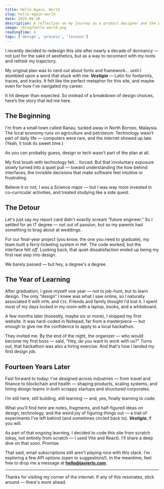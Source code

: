 ```yaml
---
title: Hello Again, World
slug: hello-again-world
date: 2025-06-30
description: A reflection on my journey as a product designer and the path forward
image: /blog/hello-world.png
readingTime: 4
tags: ['design', 'process', 'lessons']
---
```


I recently decided to redesign this site after nearly a decade of dormancy — not just for the sake of aesthetics, but as a way to reconnect with my roots and rethink my trajectory.

My original plan was to nerd out about fonts and framework... until I stumbled upon a word that stuck with me: **_Vestigia_** — Latin for footprints, traces, and tracks. It felt like the perfect metaphor for this site, and maybe even for how I've navigated my career.

It hit deeper than expected. So instead of a breakdown of design choices, here’s the story that led me here.

## The Beginning

I'm from a small town called Ranau, tucked away in North Borneo, Malaysia. The local economy runs on agriculture and petroleum. Technology wasn’t part of daily life — computers were rare, and the internet showed up late. (Yeah, it took its sweet time.)

As you can probably guess, design or tech wasn’t part of the plan at all.

My first brush with technology felt... forced. But that involuntary exposure slowly turned into a quiet pull — toward understanding the how behind interfaces, the invisible decisions that make software feel intuitive or frustrating.

Believe it or not, I was a Science major — but I was way more invested in co-curricular activities, and treated studying like a side quest.

## The Detour

Let's just say my report card didn't exactly scream “future engineer.” So I settled for an IT degree — not out of passion, but so my parents had something to brag about at weddings.

For our final-year project (you know, the one you need to graduate), my team built a ferry-ticketing system in `PHP`. The code worked, but the interface felt _off_. Looking back, that quiet dissatisfaction ended up being my first real step into design.

We barely passed — but hey, a degree's a degree.

## The Year of Learning

After graduation, I gave myself one year — not to job-hunt, but to learn design. The only “design” I knew was what I saw online, so I naturally associated it with `HTML` and `CSS`. Friends and family thought I'd lost it. I spent most of my days locked in my room with a laptop, books, and a whiteboard.

A few months later (honestly, maybe six or more), I shipped my first website. It was hard-coded in Notepad, far from a masterpiece — but enough to give me the confidence to apply to a local hackathon.

They invited me. By the end of the night, the organizer — who would become my first boss — said, "Hey, do you want to work with us?" Turns out, that hackathon was also a hiring exercise. And that's how I landed my first design job.

## Fourteen Years Later

Fast forward to today: I’ve designed across industries — from travel and finance to blockchain and health — shaping products, scaling systems, and hiring design teams in both scrappy startups and structured corporates.

I’m still here, still building, still learning — and, yes, finally learning to code.

What you’ll find here are notes, fragments, and half-figured ideas on design, technology, and the weird joy of figuring things out — a trail of experiments I’ve left behind (and sometimes circled back to). **_Vestigia_**, if you will.

As part of that ongoing learning, I decided to code this site from scratch (okay, not entirely from scratch — I used Vite and React). I’ll share a deep dive on that soon. Promise.

That said, email subscriptions still aren’t playing nice with this stack. I’m exploring a few API options (open to suggestions!). In the meantime, feel free to drop me a message at [**hello@javierlo.com**](mailto:hello@javierlo.com).

---

Thanks for visiting my corner of the internet. If any of this resonates, stick around — there's more ahead.

